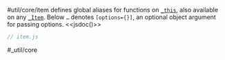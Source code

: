 #util/core/item defines global aliases for functions on [`_this`](https://mindbox.io/#MindPage/core/properties/_this), also available on any [`_Item`](https://mindbox.io/#MindPage/core/_Item). Below `…` denotes `[options={}]`, an optional object argument for passing options.
<<jsdoc()>>

```js_removed:item.js
// item.js
```

#_util/core